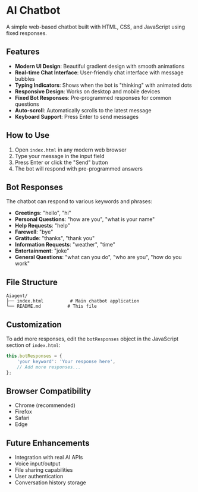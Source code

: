 # AI Chatbot

A simple web-based chatbot built with HTML, CSS, and JavaScript using fixed responses.

## Features

- **Modern UI Design**: Beautiful gradient design with smooth animations
- **Real-time Chat Interface**: User-friendly chat interface with message bubbles
- **Typing Indicators**: Shows when the bot is "thinking" with animated dots
- **Responsive Design**: Works on desktop and mobile devices
- **Fixed Bot Responses**: Pre-programmed responses for common questions
- **Auto-scroll**: Automatically scrolls to the latest message
- **Keyboard Support**: Press Enter to send messages

## How to Use

1. Open `index.html` in any modern web browser
2. Type your message in the input field
3. Press Enter or click the "Send" button
4. The bot will respond with pre-programmed answers

## Bot Responses

The chatbot can respond to various keywords and phrases:

- **Greetings**: "hello", "hi"
- **Personal Questions**: "how are you", "what is your name"
- **Help Requests**: "help"
- **Farewell**: "bye"
- **Gratitude**: "thanks", "thank you"
- **Information Requests**: "weather", "time"
- **Entertainment**: "joke"
- **General Questions**: "what can you do", "who are you", "how do you work"

## File Structure

```
Aiagent/
├── index.html          # Main chatbot application
└── README.md          # This file
```

## Customization

To add more responses, edit the `botResponses` object in the JavaScript section of `index.html`:

```javascript
this.botResponses = {
    'your keyword': 'Your response here',
    // Add more responses...
};
```

## Browser Compatibility

- Chrome (recommended)
- Firefox
- Safari
- Edge

## Future Enhancements

- Integration with real AI APIs
- Voice input/output
- File sharing capabilities
- User authentication
- Conversation history storage 